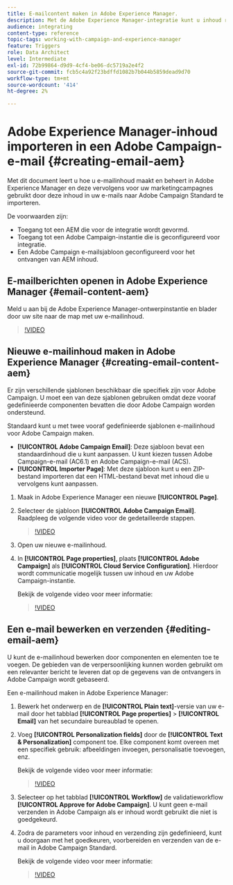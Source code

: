 ```yaml
---
title: E-mailcontent maken in Adobe Experience Manager.
description: Met de Adobe Experience Manager-integratie kunt u inhoud rechtstreeks in AEM maken en later in Adobe Campaign gebruiken.
audience: integrating
content-type: reference
topic-tags: working-with-campaign-and-experience-manager
feature: Triggers
role: Data Architect
level: Intermediate
exl-id: 72b99864-d9d9-4cf4-be06-dc5719a2e4f2
source-git-commit: fcb5c4a92f23bdffd1082b7b044b5859dead9d70
workflow-type: tm+mt
source-wordcount: '414'
ht-degree: 2%

---
```


# Adobe Experience Manager-inhoud importeren in een Adobe Campaign-e-mail {#creating-email-aem}

Met dit document leert u hoe u e-mailinhoud maakt en beheert in Adobe Experience Manager en deze vervolgens voor uw marketingcampagnes gebruikt door deze inhoud in uw e-mails naar Adobe Campaign Standard te importeren.

De voorwaarden zijn:

* Toegang tot een AEM die voor de integratie wordt gevormd.
* Toegang tot een Adobe Campaign-instantie die is geconfigureerd voor integratie.
* Een Adobe Campaign e-mailsjabloon geconfigureerd voor het ontvangen van AEM inhoud.

## E-mailberichten openen in Adobe Experience Manager {#email-content-aem}

Meld u aan bij de Adobe Experience Manager-ontwerpinstantie en blader door uw site naar de map met uw e-mailinhoud.

>[!VIDEO](https://video.tv.adobe.com/v/29996)

## Nieuwe e-mailinhoud maken in Adobe Experience Manager {#creating-email-content-aem}

Er zijn verschillende sjablonen beschikbaar die specifiek zijn voor Adobe Campaign. U moet een van deze sjablonen gebruiken omdat deze vooraf gedefinieerde componenten bevatten die door Adobe Campaign worden ondersteund.

Standaard kunt u met twee vooraf gedefinieerde sjablonen e-mailinhoud voor Adobe Campaign maken.

* **[!UICONTROL Adobe Campaign Email]**: Deze sjabloon bevat een standaardinhoud die u kunt aanpassen. U kunt kiezen tussen Adobe Campaign-e-mail (AC6.1) en Adobe Campaign-e-mail (ACS).
* **[!UICONTROL Importer Page]**: Met deze sjabloon kunt u een ZIP-bestand importeren dat een HTML-bestand bevat met inhoud die u vervolgens kunt aanpassen.

1. Maak in Adobe Experience Manager een nieuwe **[!UICONTROL Page]**.

1. Selecteer de sjabloon **[!UICONTROL Adobe Campaign Email]**. Raadpleeg de volgende video voor de gedetailleerde stappen.
   >[!VIDEO](https://video.tv.adobe.com/v/29997)

1. Open uw nieuwe e-mailinhoud.

1. In **[!UICONTROL Page properties]**, plaats **[!UICONTROL Adobe Campaign]** als **[!UICONTROL Cloud Service Configuration]**. Hierdoor wordt communicatie mogelijk tussen uw inhoud en uw Adobe Campaign-instantie.

   Bekijk de volgende video voor meer informatie:

   >[!VIDEO](https://video.tv.adobe.com/v/29999)

## Een e-mail bewerken en verzenden {#editing-email-aem}

U kunt de e-mailinhoud bewerken door componenten en elementen toe te voegen. De gebieden van de verpersoonlijking kunnen worden gebruikt om een relevanter bericht te leveren dat op de gegevens van de ontvangers in Adobe Campaign wordt gebaseerd.

Een e-mailinhoud maken in Adobe Experience Manager:

1. Bewerk het onderwerp en de **[!UICONTROL Plain text]**-versie van uw e-mail door het tabblad **[!UICONTROL Page properties]** > **[!UICONTROL Email]** van het secundaire bureaublad te openen.

1. Voeg **[!UICONTROL Personalization fields]** door de **[!UICONTROL Text & Personalization]** component toe. Elke component komt overeen met een specifiek gebruik: afbeeldingen invoegen, personalisatie toevoegen, enz.

   Bekijk de volgende video voor meer informatie:
   >[!VIDEO](https://video.tv.adobe.com/v/29998)

1. Selecteer op het tabblad **[!UICONTROL Workflow]** de validatieworkflow **[!UICONTROL Approve for Adobe Campaign]**. U kunt geen e-mail verzenden in Adobe Campaign als er inhoud wordt gebruikt die niet is goedgekeurd.

1. Zodra de parameters voor inhoud en verzending zijn gedefinieerd, kunt u doorgaan met het goedkeuren, voorbereiden en verzenden van de e-mail in Adobe Campaign Standard.

   Bekijk de volgende video voor meer informatie:

   >[!VIDEO](https://video.tv.adobe.com/v/23721)
